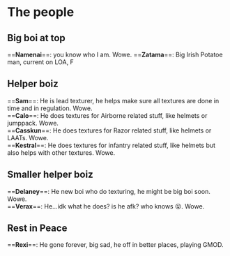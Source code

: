# The people

## Big boi at top

==**Namenai**==: you know who I am. Wowe.
==**Zatama**==: Big Irish Potatoe man, current on LOA, F

## Helper boiz

==**Sam**==: He is lead texturer, he helps make sure all textures are done in time and in regulation. Wowe.  
==**Calo**==: He does textures for Airborne related stuff, like helmets or jumppack. Wowe.  
==**Casskun**==: He does textures for Razor related stuff, like helmets or LAATs. Wowe.  
==**Kestral**==: He does textures for infantry related stuff, like helmets but also helps with other textures. Wowe.

## Smaller helper boiz

==**Delaney**==: He new boi who do texturing, he might be big boi soon. Wowe.  
==**Verax**==: He...idk what he does? is he afk? who knows 😛. Wowe.

## Rest in Peace

==**Rexi**==: He gone forever, big sad, he off in better places, playing GMOD.